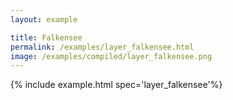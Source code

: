 ```yaml
---
layout: example

title: Falkensee
permalink: /examples/layer_falkensee.html
image: /examples/compiled/layer_falkensee.png
---
```




{% include example.html spec='layer_falkensee'%}

